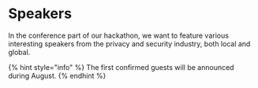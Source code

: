 # Speakers

In the conference part of our hackathon, we want to feature various interesting speakers from the privacy and security industry, both local and global.

{% hint style="info" %}
The first confirmed guests will be announced during August.
{% endhint %}

